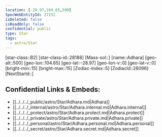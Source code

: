 ```yaml
---
location: [-28.97,104.65,500]
SpocWebEntityId: 27251
isDeleted: false
isReadOnly: false
confidential: public
type: Star
tags:
  - astro/Star
---
```


[star-class::B2]
[star-class-id::28188]
[Mass-sol::]
[name::Adhara]
[geo-alt::500]
[geo-lon::104.65]
[geo-lat::-28.97]
[geo-lon-v::0]
[geo-lat-v::0]
[bright-min::15]
[bright-max::15]
[Zodiac-index::5]
[ZodiacId::28096]
[NextStarId::]



## Confidential Links & Embeds: 
- [[../../../_public/astro/Star/Adhara.md|Adhara]] 
- [[../../../_internal/astro/Star/Adhara.internal.md|Adhara.internal]] 
- [[../../../_protect/astro/Star/Adhara.protect.md|Adhara.protect]] 
- [[../../../_private/astro/Star/Adhara.private.md|Adhara.private]] 
- [[../../../_personal/astro/Star/Adhara.personal.md|Adhara.personal]] 
- [[../../../_secret/astro/Star/Adhara.secret.md|Adhara.secret]]

